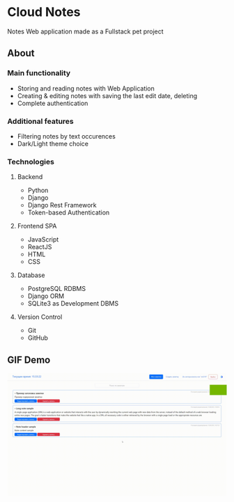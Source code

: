 # Cloud Notes

Notes Web application made as a Fullstack pet project

## About

### Main functionality
- Storing and reading notes with Web Application
- Creating & editing notes with saving the last edit date, deleting
- Complete authentication

### Additional features
- Filtering notes by text occurences
- Dark/Light theme choice

### Technologies
1. Backend
    - Python
    - Django
    - Django Rest Framework
    - Token-based Authentication


2. Frontend SPA
    - JavaScript
    - ReactJS
    - HTML
    - CSS


3. Database
    - PostgreSQL RDBMS
    - Django ORM
    - SQLite3 as Development DBMS


4. Version Control
    - Git
    - GitHub


## GIF Demo

![GIF Demo](./demo.gif)